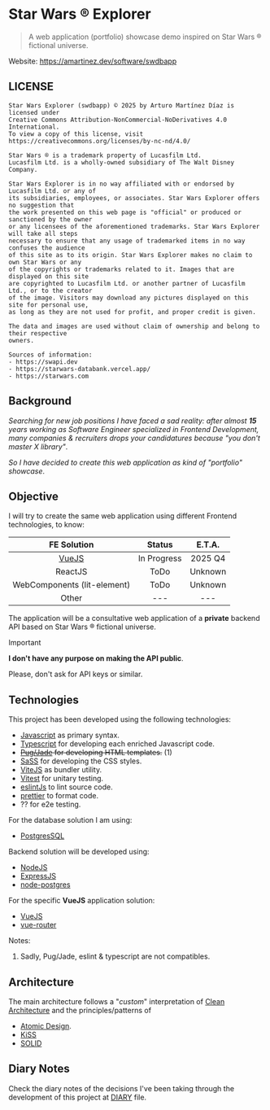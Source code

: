 # Star Wars ® Explorer

> A web application (portfolio) showcase demo inspired on Star Wars ® fictional universe.

Website:
https://amartinez.dev/software/swdbapp

## LICENSE

```text
Star Wars Explorer (swdbapp) © 2025 by Arturo Martínez Díaz is licensed under
Creative Commons Attribution-NonCommercial-NoDerivatives 4.0 International.
To view a copy of this license, visit https://creativecommons.org/licenses/by-nc-nd/4.0/

Star Wars ® is a trademark property of Lucasfilm Ltd.
Lucasfilm Ltd. is a wholly-owned subsidiary of The Walt Disney Company.

Star Wars Explorer is in no way affiliated with or endorsed by Lucasfilm Ltd. or any of
its subsidiaries, employees, or associates. Star Wars Explorer offers no suggestion that
the work presented on this web page is "official" or produced or sanctioned by the owner
or any licensees of the aforementioned trademarks. Star Wars Explorer will take all steps
necessary to ensure that any usage of trademarked items in no way confuses the audience
of this site as to its origin. Star Wars Explorer makes no claim to own Star Wars or any
of the copyrights or trademarks related to it. Images that are displayed on this site
are copyrighted to Lucasfilm Ltd. or another partner of Lucasfilm Ltd., or to the creator
of the image. Visitors may download any pictures displayed on this site for personal use,
as long as they are not used for profit, and proper credit is given.

The data and images are used without claim of ownership and belong to their respective
owners.

Sources of information:
- https://swapi.dev
- https://starwars-databank.vercel.app/
- https://starwars.com
```

## Background

_Searching for new job positions I have faced a sad reality:
after almost **15** years working as Software Engineer specialized in
Frontend Development, many companies & recruiters drops your candidatures
because "you don't master X library"_.

_So I have decided to create this web application as kind of "portfolio" showcase_.

## Objective

I will try to create the same web application using different Frontend technologies, to know:

|                        FE Solution                        |   Status    | E.T.A.  |
| :-------------------------------------------------------: | :---------: | :-----: |
| [VueJS](https://amartinez.dev/software/swdbapp/vue-js/#/) | In Progress | 2025 Q4 |
|                          ReactJS                          |    ToDo     | Unknown |
|                WebComponents (lit-element)                |    ToDo     | Unknown |
|                           Other                           |     ---     |   ---   |

The application will be a consultative web application of a **private** backend API based on Star Wars ® fictional universe.

> [!IMPORTANT]
> **I don't have any purpose on making the API public**.
>
> Please, don't ask for API keys or similar.

## Technologies

This project has been developed using the following technologies:

-   [Javascript](https://developer.mozilla.org/en-US/docs/Web/JavaScript) as primary syntax.
-   [Typescript](https://www.typescriptlang.org/) for developing each enriched Javascript code.
-   ~~[Pug/Jade](https://pugjs.org/) for developing HTML templates.~~ (1)
-   [SaSS](https://sass-lang.com/) for developing the CSS styles.
-   [ViteJS](https://vite.dev/) as bundler utility.
-   [Vitest](https://vitest.dev/) for unitary testing.
-   [eslintJs](https://eslint.org/) to lint source code.
-   [prettier](https://prettier.io/) to format code.
-   ?? for e2e testing.

For the database solution I am using:

-   [PostgresSQL](https://www.postgresql.org/)

Backend solution will be developed using:

-   [NodeJS](https://nodejs.org/)
-   [ExpressJS](https://expressjs.com/)
-   [node-postgres](https://node-postgres.com/)

For the specific **VueJS** application solution:

-   [VueJS](https://vuejs.org/)
-   [vue-router](https://router.vuejs.org/)

Notes:

1. Sadly, Pug/Jade, eslint & typescript are not compatibles.

## Architecture

The main architecture follows a "_custom_" interpretation of [Clean Architecture](https://blog.cleancoder.com/uncle-bob/2012/08/13/the-clean-architecture.html) and the principles/patterns of

-   [Atomic Design](https://atomicdesign.bradfrost.com/).
-   [KiSS](https://en.wikipedia.org/wiki/KISS_principle)
-   [SOLID](https://en.wikipedia.org/wiki/SOLID)

## Diary Notes

Check the diary notes of the decisions I've been taking through the development
of this project at [DIARY](./DIARY.md) file.
